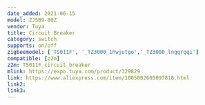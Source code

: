 ```yaml
---
date_added: 2021-06-15
model: ZJSB9-80Z
vendor: Tuya
title: Circuit Breaker
category: switch
supports: on/off
zigbeemodel: ['TS011F', '_TZ3000_1hwjutgo','_TZ3000_lnggrqqi']
compatible: [z2m]
z2m: TS011F_circuit_breaker
mlink: https://expo.tuya.com/product/329829
link: https://www.aliexpress.com/item/1005002605097816.html
link2: 
link3: 
---
```

